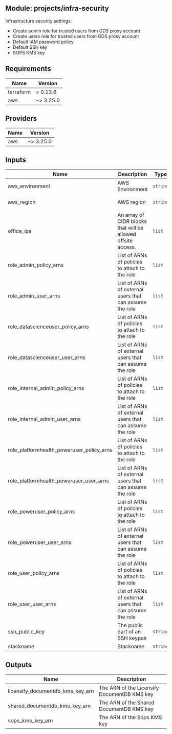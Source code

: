 ## Module: projects/infra-security

Infrastructure security settings:
 - Create admin role for trusted users from GDS proxy account
 - Create users role for trusted users from GDS proxy account
 - Default IAM password policy
 - Default SSH key
 - SOPS KMS key

## Requirements

| Name | Version |
|------|---------|
| terraform | = 0.13.6 |
| aws | ~> 3.25.0 |

## Providers

| Name | Version |
|------|---------|
| aws | ~> 3.25.0 |

## Inputs

| Name | Description | Type | Default | Required |
|------|-------------|------|---------|:--------:|
| aws\_environment | AWS Environment | `string` | n/a | yes |
| aws\_region | AWS region | `string` | `"eu-west-1"` | no |
| office\_ips | An array of CIDR blocks that will be allowed offsite access. | `list` | n/a | yes |
| role\_admin\_policy\_arns | List of ARNs of policies to attach to the role | `list` | `[]` | no |
| role\_admin\_user\_arns | List of ARNs of external users that can assume the role | `list` | `[]` | no |
| role\_datascienceuser\_policy\_arns | List of ARNs of policies to attach to the role | `list` | `[]` | no |
| role\_datascienceuser\_user\_arns | List of ARNs of external users that can assume the role | `list` | `[]` | no |
| role\_internal\_admin\_policy\_arns | List of ARNs of policies to attach to the role | `list` | `[]` | no |
| role\_internal\_admin\_user\_arns | List of ARNs of external users that can assume the role | `list` | `[]` | no |
| role\_platformhealth\_poweruser\_policy\_arns | List of ARNs of policies to attach to the role | `list` | `[]` | no |
| role\_platformhealth\_poweruser\_user\_arns | List of ARNs of external users that can assume the role | `list` | `[]` | no |
| role\_poweruser\_policy\_arns | List of ARNs of policies to attach to the role | `list` | `[]` | no |
| role\_poweruser\_user\_arns | List of ARNs of external users that can assume the role | `list` | `[]` | no |
| role\_user\_policy\_arns | List of ARNs of policies to attach to the role | `list` | `[]` | no |
| role\_user\_user\_arns | List of ARNs of external users that can assume the role | `list` | `[]` | no |
| ssh\_public\_key | The public part of an SSH keypair | `string` | n/a | yes |
| stackname | Stackname | `string` | `""` | no |

## Outputs

| Name | Description |
|------|-------------|
| licensify\_documentdb\_kms\_key\_arn | The ARN of the Licensify DocumentDB KMS key |
| shared\_documentdb\_kms\_key\_arn | The ARN of the Shared DocumentDB KMS key |
| sops\_kms\_key\_arn | The ARN of the Sops KMS key |

